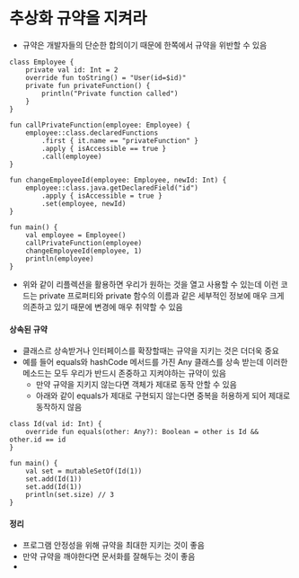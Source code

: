 # 추상화 규약을 지켜라

* 규약은 개발자들의 단순한 합의이기 때문에 한쪽에서 규약을 위반할 수 있음

```
class Employee {
    private val id: Int = 2
    override fun toString() = "User(id=$id)"
    private fun privateFunction() {
        println("Private function called")
    }
}

fun callPrivateFunction(employee: Employee) {
    employee::class.declaredFunctions
        .first { it.name == "privateFunction" }
        .apply { isAccessible == true }
        .call(employee)
}

fun changeEmployeeId(employee: Employee, newId: Int) {
    employee::class.java.getDeclaredField("id")
        .apply { isAccessible = true }
        .set(employee, newId)
}

fun main() {
    val employee = Employee()
    callPrivateFunction(employee)
    changeEmployeeId(employee, 1)
    println(employee)
} 
```

* 위와 같이 리플렉션을 활용하면 우리가 원하는 것을 열고 사용할 수 있는데 이런 코드는 private 프로퍼티와 private 함수의 이름과 같은 세부적인 정보에 매우 크게 의존하고 있기 때문에 변경에 매우 취약할 수 있음

#### 상속된 규약

* 클래스르 상속받거나 인터페이스를 확장할때는 규약을 지키는 것은 더더욱 중요
* 예를 들어 equals와 hashCode 메서드를 가진 Any 클래스를 상속 받는데 이러한 메소드는 모두 우리가 반드시 존중하고 지켜야하는 규약이 있음
  * 만약 규약을 지키지 않는다면 객체가 제대로 동작 안할 수 있음
  * 아래와 같이 equals가 제대로 구현되지 않는다면 중복을 허용하게 되어 제대로 동작하지 않음

```
class Id(val id: Int) {
    override fun equals(other: Any?): Boolean = other is Id && other.id == id
}

fun main() {
    val set = mutableSetOf(Id(1))
    set.add(Id(1))    
    set.add(Id(1))
    println(set.size) // 3
}
```

#### 정리

* 프로그램 안정성을 위해 규약을 최대한 지키는 것이 좋음
* 만약 규약을 깨야한다면 문서화를 잘해두는 것이 좋음
*
